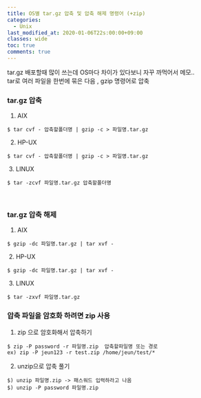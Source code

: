 ```yaml
---
title: OS별 tar.gz 압축 및 압축 해제 명령어 (+zip)
categories:
  - Unix
last_modified_at: 2020-01-06T22s:00:00+09:00
classes: wide
toc: true
comments: true
---
```

tar.gz 배포할때 많이 쓰는데 OS마다 차이가 있다보니 자꾸 까먹어서 메모..    
tar로 여러 파일을 한번에 묶은 다음 , gzip 명령어로 압축

### tar.gz 압축
1. AIX
```smalltalk
$ tar cvf - 압축할폴더명 | gzip -c > 파일명.tar.gz
```

2. HP-UX
```smalltalk
$ tar cvf - 압축할폴더명 | gzip -c > 파일명.tar.gz
```
​
3. LINUX
```smalltalk
$ tar -zcvf 파일명.tar.gz 압축할폴더명
```
​
### tar.gz 압축 해제
1. AIX
```smalltalk
$ gzip -dc 파일명.tar.gz | tar xvf -
```
​
2. HP-UX
```smalltalk
$ gzip -dc 파일명.tar.gz | tar xvf -
```
​
3. LINUX
```smalltalk
$ tar -zxvf 파일명.tar.gz
```

### 압축 파일을 암호화 하려면 zip 사용
1. zip 으로 암호화해서 압축하기
```smalltalk
$ zip -P password -r 파일명.zip  압축할파일명 또는 경로
ex) zip -P jeun123 -r test.zip /home/jeun/test/*
```

2. unzip으로 압축 풀기
```smalltalk
$) unzip 파일명.zip -> 패스워드 입력하라고 나옴
$) unzip -P password 파일명.zip
```
